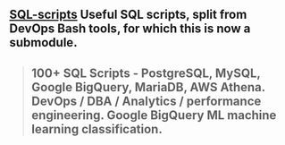 ## [SQL-scripts](https://github.com/HariSekhon/SQL-scripts) Useful SQL scripts, split from DevOps Bash tools, for which this is now a submodule.
> ## 100+ SQL Scripts - PostgreSQL, MySQL, Google BigQuery, MariaDB, AWS Athena. DevOps / DBA / Analytics / performance engineering. Google BigQuery ML machine learning classification.


